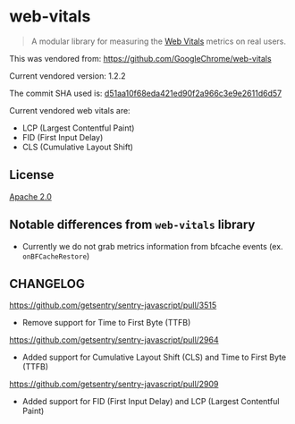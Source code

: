 # web-vitals

> A modular library for measuring the [Web Vitals](https://web.dev/vitals/) metrics on real users.

This was vendored from: https://github.com/GoogleChrome/web-vitals

Current vendored version: 1.2.2

The commit SHA used is: [d51aa10f68eda421ed90f2a966c3e9e2611d6d57](https://github.com/GoogleChrome/web-vitals/tree/d51aa10f68eda421ed90f2a966c3e9e2611d6d57)

Current vendored web vitals are:

- LCP (Largest Contentful Paint)
- FID (First Input Delay)
- CLS (Cumulative Layout Shift)

## License

[Apache 2.0](https://github.com/GoogleChrome/web-vitals/blob/master/LICENSE)

## Notable differences from `web-vitals` library

- Currently we do not grab metrics information from bfcache events (ex. `onBFCacheRestore`)

## CHANGELOG

https://github.com/getsentry/sentry-javascript/pull/3515
- Remove support for Time to First Byte (TTFB)

https://github.com/getsentry/sentry-javascript/pull/2964
- Added support for Cumulative Layout Shift (CLS) and Time to First Byte (TTFB)

https://github.com/getsentry/sentry-javascript/pull/2909
- Added support for FID (First Input Delay) and LCP (Largest Contentful Paint)
